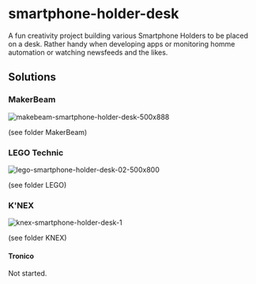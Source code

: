 # smartphone-holder-desk
A fun creativity project building various Smartphone Holders to be placed on a desk.
Rather handy when developing apps or monitoring homme automation or watching newsfeeds and the likes.

## Solutions

### MakerBeam
![makebeam-smartphone-holder-desk-500x888](https://user-images.githubusercontent.com/47274144/61792335-ce00ff80-ae1c-11e9-9a0f-62d1148669f3.png)

(see folder MakerBeam)

### LEGO Technic
![lego-smartphone-holder-desk-02-500x800](https://user-images.githubusercontent.com/47274144/61792315-c5102e00-ae1c-11e9-9ef0-9bc1032f7723.png)

(see folder LEGO)

### K'NEX
![knex-smartphone-holder-desk-1](https://user-images.githubusercontent.com/47274144/61871932-5eedde80-aee2-11e9-8193-1ebf88962f26.png)

(see folder KNEX)

#### Tronico
Not started.
